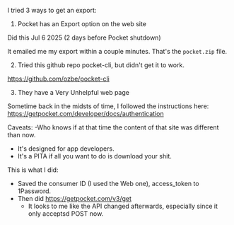 I tried 3 ways to get an export:

1. Pocket has an Export option on the web site

  Did this Jul 6 2025 (2 days before Pocket shutdown)

  It emailed me my export within a couple minutes. That's the `pocket.zip` file.

2. Tried this github repo  pocket-cli, but didn't get it to work.

  <https://github.com/ozbe/pocket-cli>

3. They have a Very Unhelpful web page

  Sometime back in the midsts of time, I followed the instructions here:
  <https://getpocket.com/developer/docs/authentication>

  Caveats:
  -Who knows if at that time the content of that site was different than now.
  - It's designed for app developers.
  - It's a PITA if all you want to do is download your shit.

  This is what I did: 
  - Saved the consumer ID (I used the Web one), access_token to 1Password.
  - Then did https://getpocket.com/v3/get
    - It looks to me like the API changed afterwards, especially since it only acceptsd POST now.
